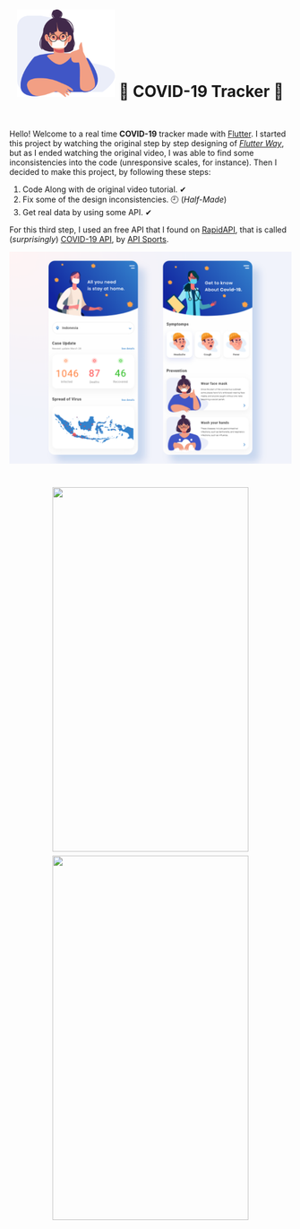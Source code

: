 <h1 align="center">
  <img src="assets/images/wear_mask.png" />
  💉 COVID-19 Tracker 💉
</h1>
<br />

Hello! Welcome to a real time **COVID-19** tracker made with [Flutter](https://flutter.dev/ "Flutter"). I started this project by watching the original step by step designing of *[Flutter Way](https://www.youtube.com/channel/UCJm7i4g4z7ZGcJA_HKHLCVw "Flutter Way")*, but as I ended watching the original video, I was able to find some inconsistencies into the code (unresponsive scales, for instance). Then I decided to make this project, by following these steps:

1. Code Along with de original video tutorial. ✔
2. Fix some of the design inconsistencies. 🕘 (*Half-Made*)
3. Get real data by using some API. ✔

For this third step, I used an free API that I found on [RapidAPI](https://rapidapi.com/ "RapidAPI"),  that is called (*surprisingly*) [COVID-19 API](https://rapidapi.com/api-sports/api/covid-193/details "COVID-19 API"), by [API Sports](https://rapidapi.com/user/api-sports "API Sports").

<p align="center"><img src=".github/screens.png?raw=true"/></p>

<h1 align="center">
  <img src=".github/screen1.gif?raw=true" width="350" height="650"/>
  <img src=".github/screen2.gif?raw=true" width="350" height="650"/>
</h1>

